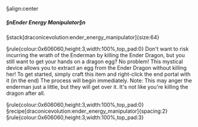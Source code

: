 §align:center
##### §nEnder Energy Manipulator§n

§stack[draconicevolution:ender_energy_manipulator]{size:64}

§rule{colour:0x606060,height:3,width:100%,top_pad:0}
Don't want to risk incurring the wrath of the Enderman by killing the Ender Dragon, but you still want to get your hands on a dragon egg?
No problem!
This mystical device allows you to extract an egg from the Ender Dragon without killing her!
To get started, simply craft this item and right-click the end portal with it (in the end)
The process will begin immediately.
Note: This may anger the enderman just a little, but they will get over it. It's not like you're killing the dragon after all.

§rule{colour:0x606060,height:3,width:100%,top_pad:0}
§recipe[draconicevolution:ender_energy_manipulator]{spacing:2}
§rule{colour:0x606060,height:3,width:100%,top_pad:3}